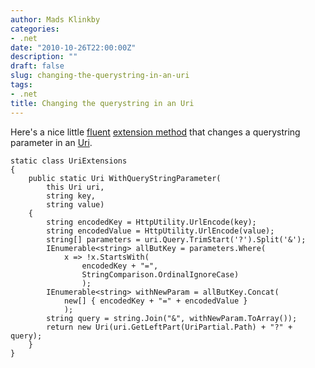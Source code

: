 ```yaml
---
author: Mads Klinkby
categories:
- .net
date: "2010-10-26T22:00:00Z"
description: ""
draft: false
slug: changing-the-querystring-in-an-uri
tags:
- .net
title: Changing the querystring in an Uri
---
```



Here's a nice little [fluent](http://en.wikipedia.org/wiki/Fluent_interface) [extension method](http://msdn.microsoft.com/en-us/library/bb383977.aspx) that changes a querystring parameter in an [Uri](http://msdn.microsoft.com/en-us/library/system.uri.aspx).

<pre class="csharpcode"><code><span class="kwrd">static</span> <span class="kwrd">class</span> UriExtensions
{
    <span class="kwrd">public</span> <span class="kwrd">static</span> Uri WithQueryStringParameter(
        <span class="kwrd">this</span> Uri uri, 
        <span class="kwrd">string</span> key, 
        <span class="kwrd">string</span> <span class="kwrd">value</span>)
    {
        <span class="kwrd">string</span> encodedKey = HttpUtility.UrlEncode(key);
        <span class="kwrd">string</span> encodedValue = HttpUtility.UrlEncode(<span class="kwrd">value</span>);
        <span class="kwrd">string</span>[] parameters = uri.Query.TrimStart(<span class="str">'?'</span>).Split(<span class="str">'&amp;'</span>);
        IEnumerable&lt;<span class="kwrd">string</span>&gt; allButKey = parameters.Where(
            x =&gt; !x.StartsWith(
                encodedKey + <span class="str">"="</span>,
                StringComparison.OrdinalIgnoreCase)
                );
        IEnumerable&lt;<span class="kwrd">string</span>&gt; withNewParam = allButKey.Concat(
            <span class="kwrd">new</span>[] { encodedKey + <span class="str">"="</span> + encodedValue }
            );
        <span class="kwrd">string</span> query = <span class="kwrd">string</span>.Join(<span class="str">"&amp;"</span>, withNewParam.ToArray());
        <span class="kwrd">return</span> <span class="kwrd">new</span> Uri(uri.GetLeftPart(UriPartial.Path) + <span class="str">"?"</span> + query);
    }
}</code></pre>

